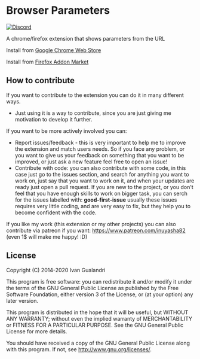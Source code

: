 Browser Parameters
=================
[![Discord](https://img.shields.io/discord/578193015433330698)](https://discord.com/channels/578193015433330698/578193341594730516)

A chrome/firefox extension that shows parameters from the URL

Install from [Google Chrome Web Store](https://chrome.google.com/webstore/detail/parameters-viewer/jcfdalmioobeifbpcgjghhaifimaeaca) 

Install from [Firefox Addon Market](https://addons.mozilla.org/en-US/firefox/addon/url-parameters-editor/)

How to contribute
-----------------

If you want to contribute to the extension you can do it in many different ways. 

* Just using it is a way to contribute, since you are just giving me motivation to develop it further.

If you want to be more actively involved you can: 

* Report issues/feedback - this is very important to help me to improve the extension and match users needs. So if you face any problem, or you want to give us your feedback on something that you want to be improved, or just ask a new feature feel free to open an issue! 
* Contribute with code: you can also contribute with some code, in this case just go to the issues section, and search for anything you want to work on, just say that you want to work on it, and when your updates are ready just open a pull request. If you are new to the project, or you don't feel that you have enough skills to work on bigger task, you can serch for the issues labelled with: <b>good-first-issue</b> usually these issues requires very little coding, and are very easy to fix, but they help you to become confident with the code. 

If you like my work (this extension or my other projects) you can also contribute via patreon if you want: https://www.patreon.com/inuyasha82 (even 1$ will make me happy! :D) 

License
-----------------
Copyright (C) 2014-2020 Ivan Gualandri

This program is free software: you can redistribute it and/or modify
it under the terms of the GNU General Public License as published by
the Free Software Foundation, either version 3 of the License, or
(at your option) any later version.

This program is distributed in the hope that it will be useful,
but WITHOUT ANY WARRANTY; without even the implied warranty of
MERCHANTABILITY or FITNESS FOR A PARTICULAR PURPOSE.  See the
GNU General Public License for more details.

You should have received a copy of the GNU General Public License
along with this program.  If not, see <http://www.gnu.org/licenses/>.
